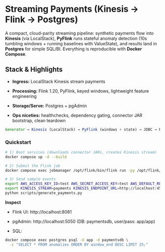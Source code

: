 Streaming Payments (Kinesis → Flink → Postgres)
===============================================

A compact, cloud-parity streaming pipeline: synthetic payments flow into **Kinesis** (via LocalStack), **PyFlink** runs stateful anomaly detection (10s tumbling windows + running baselines with ValueState), and results land in **Postgres** for simple SQL/BI. Everything is reproducible with **Docker Compose**.

Stack & Highlights
------------------

*   **Ingress:** LocalStack Kinesis stream payments
    
*   **Processing:** Flink 1.20, PyFlink, keyed windows, lightweight feature engineering
    
*   **Storage/Serve:** Postgres + pgAdmin
    
*   **Ops niceties:** healthchecks, dependency gating, connector JAR bootstrap, clean teardown

```javascript
Generator → Kinesis (LocalStack) → PyFlink (windows + state) → JDBC → Postgres → pgAdmin/SQL
```


### Quickstart

```bash
# 1) Boot services (downloads connector JARs, creates Kinesis stream)
docker compose up -d --build

# 2) Submit the Flink job
docker compose exec jobmanager /opt/flink/bin/flink run -py /opt/flink/app/flink-app.py

# 3) Send sample events
export AWS_ACCESS_KEY_ID=test AWS_SECRET_ACCESS_KEY=test AWS_DEFAULT_REGION=us-east-1
export KINESIS_STREAM=payments KINESIS_ENDPOINT_URL=http://localhost:4566
python scripts/generate_payments.py

```



**Inspect**

*   Flink UI: http://localhost:8081
    
*   pgAdmin: http://localhost:5050 (DB: paymentsdb, user/pass: app/app)
    
*   SQL:

```bash
docker compose exec postgres psql -U app -d paymentsdb \
  -c "SELECT * FROM anomalies ORDER BY window_end DESC LIMIT 25;"

```
  
